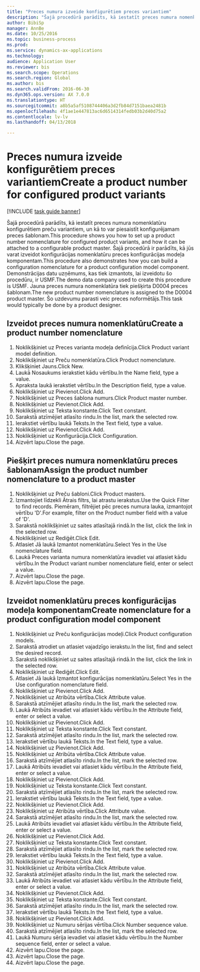 ```yaml
--- 
title: "Preces numura izveide konfigurētiem preces variantiem"
description: "Šajā procedūrā parādīts, kā iestatīt preces numura nomenklatūru konfigurētiem preču variantiem, un kā to var piesaistīt konfigurējamam preces šablonam."
author: BibiSp
manager: AnnBe
ms.date: 10/25/2016
ms.topic: business-process
ms.prod: 
ms.service: dynamics-ax-applications
ms.technology: 
audience: Application User
ms.reviewer: bis
ms.search.scope: Operations
ms.search.region: Global
ms.author: bis
ms.search.validFrom: 2016-06-30
ms.dyn365.ops.version: AX 7.0.0
ms.translationtype: HT
ms.sourcegitcommit: a8b5a5af5108744406a3d2fb84d7151baea2481b
ms.openlocfilehash: 4f1ae1e447813ac6d6514314fedb03b2d40d75a2
ms.contentlocale: lv-lv
ms.lasthandoff: 04/13/2018

---
```

# <a name="create-a-product-number-for-configured-product-variants"></a><span data-ttu-id="2f5be-103">Preces numura izveide konfigurētiem preces variantiem</span><span class="sxs-lookup"><span data-stu-id="2f5be-103">Create a product number for configured product variants</span></span>

[!INCLUDE [task guide banner](../../includes/task-guide-banner.md)]

<span data-ttu-id="2f5be-104">Šajā procedūrā parādīts, kā iestatīt preces numura nomenklatūru konfigurētiem preču variantiem, un kā to var piesaistīt konfigurējamam preces šablonam.</span><span class="sxs-lookup"><span data-stu-id="2f5be-104">This procedure shows you how to set up a product number nomenclature for configured product variants, and how it can be attached to a configurable product master.</span></span> <span data-ttu-id="2f5be-105">Šajā procedūrā ir parādīts, kā jūs varat izveidot konfigurācijas nomenklatūru preces konfigurācijas modeļa komponentam.</span><span class="sxs-lookup"><span data-stu-id="2f5be-105">This procedure also demonstrates how you can build a configuration nomenclature for a product configuration model component.</span></span> <span data-ttu-id="2f5be-106">Demonstrācijas datu uzņēmums, kas tiek izmantots, lai izveidotu šo procedūru, ir USMF.</span><span class="sxs-lookup"><span data-stu-id="2f5be-106">The demo data company used to create this procedure is USMF.</span></span> <span data-ttu-id="2f5be-107">Jauna preces numura nomenklatūra tiek piešķirta D0004 preces šablonam.</span><span class="sxs-lookup"><span data-stu-id="2f5be-107">The new product number nomenclature is assigned to the D0004 product master.</span></span> <span data-ttu-id="2f5be-108">Šo uzdevumu parasti veic preces noformētājs.</span><span class="sxs-lookup"><span data-stu-id="2f5be-108">This task would typically be done by a product designer.</span></span>


## <a name="create-a-product-number-nomenclature"></a><span data-ttu-id="2f5be-109">Izveidot preces numura nomenklatūru</span><span class="sxs-lookup"><span data-stu-id="2f5be-109">Create a product number nomenclature</span></span>
1. <span data-ttu-id="2f5be-110">Noklikšķiniet uz Preces varianta modeļa definīcija.</span><span class="sxs-lookup"><span data-stu-id="2f5be-110">Click Product variant model definition.</span></span>
2. <span data-ttu-id="2f5be-111">Noklikšķiniet uz Preču nomenklatūra.</span><span class="sxs-lookup"><span data-stu-id="2f5be-111">Click Product nomenclature.</span></span>
3. <span data-ttu-id="2f5be-112">Klikšķiniet Jauns.</span><span class="sxs-lookup"><span data-stu-id="2f5be-112">Click New.</span></span>
4. <span data-ttu-id="2f5be-113">Laukā Nosaukums ierakstiet kādu vērtību.</span><span class="sxs-lookup"><span data-stu-id="2f5be-113">In the Name field, type a value.</span></span>
5. <span data-ttu-id="2f5be-114">Apraksta laukā ierakstiet vērtību.</span><span class="sxs-lookup"><span data-stu-id="2f5be-114">In the Description field, type a value.</span></span>
6. <span data-ttu-id="2f5be-115">Noklikšķiniet uz Pievienot.</span><span class="sxs-lookup"><span data-stu-id="2f5be-115">Click Add.</span></span>
7. <span data-ttu-id="2f5be-116">Noklikšķiniet uz Preces šablona numurs.</span><span class="sxs-lookup"><span data-stu-id="2f5be-116">Click Product master number.</span></span>
8. <span data-ttu-id="2f5be-117">Noklikšķiniet uz Pievienot.</span><span class="sxs-lookup"><span data-stu-id="2f5be-117">Click Add.</span></span>
9. <span data-ttu-id="2f5be-118">Noklikšķiniet uz Teksta konstante.</span><span class="sxs-lookup"><span data-stu-id="2f5be-118">Click Text constant.</span></span>
10. <span data-ttu-id="2f5be-119">Sarakstā atzīmējiet atlasīto rindu.</span><span class="sxs-lookup"><span data-stu-id="2f5be-119">In the list, mark the selected row.</span></span>
11. <span data-ttu-id="2f5be-120">Ierakstiet vērtību laukā Teksts.</span><span class="sxs-lookup"><span data-stu-id="2f5be-120">In the Text field, type a value.</span></span>
12. <span data-ttu-id="2f5be-121">Noklikšķiniet uz Pievienot.</span><span class="sxs-lookup"><span data-stu-id="2f5be-121">Click Add.</span></span>
13. <span data-ttu-id="2f5be-122">Noklikšķiniet uz Konfigurācija.</span><span class="sxs-lookup"><span data-stu-id="2f5be-122">Click Configuration.</span></span>
14. <span data-ttu-id="2f5be-123">Aizvērt lapu.</span><span class="sxs-lookup"><span data-stu-id="2f5be-123">Close the page.</span></span>

## <a name="assign-the-product-number-nomenclature-to-a-product-master"></a><span data-ttu-id="2f5be-124">Piešķirt preces numura nomenklatūru preces šablonam</span><span class="sxs-lookup"><span data-stu-id="2f5be-124">Assign the product number nomenclature to a product master</span></span>
1. <span data-ttu-id="2f5be-125">Noklikšķiniet uz Preču šabloni.</span><span class="sxs-lookup"><span data-stu-id="2f5be-125">Click Product masters.</span></span>
2. <span data-ttu-id="2f5be-126">Izmantojiet līdzekli Ātrais filtrs, lai atrastu ierakstus.</span><span class="sxs-lookup"><span data-stu-id="2f5be-126">Use the Quick Filter to find records.</span></span> <span data-ttu-id="2f5be-127">Piemēram, filtrējiet pēc preces numura lauka, izmantojot vērtību 'D'.</span><span class="sxs-lookup"><span data-stu-id="2f5be-127">For example, filter on the Product number field with a value of 'D'.</span></span>
3. <span data-ttu-id="2f5be-128">Sarakstā noklikšķiniet uz saites atlasītajā rindā.</span><span class="sxs-lookup"><span data-stu-id="2f5be-128">In the list, click the link in the selected row.</span></span>
4. <span data-ttu-id="2f5be-129">Noklikšķiniet uz Rediģēt.</span><span class="sxs-lookup"><span data-stu-id="2f5be-129">Click Edit.</span></span>
5. <span data-ttu-id="2f5be-130">Atlasiet Jā laukā Izmantot nomenklatūru.</span><span class="sxs-lookup"><span data-stu-id="2f5be-130">Select Yes in the Use nomenclature field.</span></span>
6. <span data-ttu-id="2f5be-131">Laukā Preces varianta numura nomenklatūra ievadiet vai atlasiet kādu vērtību.</span><span class="sxs-lookup"><span data-stu-id="2f5be-131">In the Product variant number nomenclature field, enter or select a value.</span></span>
7. <span data-ttu-id="2f5be-132">Aizvērt lapu.</span><span class="sxs-lookup"><span data-stu-id="2f5be-132">Close the page.</span></span>
8. <span data-ttu-id="2f5be-133">Aizvērt lapu.</span><span class="sxs-lookup"><span data-stu-id="2f5be-133">Close the page.</span></span>

## <a name="create-nomenclature-for-a-product-configuration-model-component"></a><span data-ttu-id="2f5be-134">Izveidot nomenklatūru preces konfigurācijas modeļa komponentam</span><span class="sxs-lookup"><span data-stu-id="2f5be-134">Create nomenclature for a product configuration model component</span></span>
1. <span data-ttu-id="2f5be-135">Noklikšķiniet uz Preču konfigurācijas modeļi.</span><span class="sxs-lookup"><span data-stu-id="2f5be-135">Click Product configuration models.</span></span>
2. <span data-ttu-id="2f5be-136">Sarakstā atrodiet un atlasiet vajadzīgo ierakstu.</span><span class="sxs-lookup"><span data-stu-id="2f5be-136">In the list, find and select the desired record.</span></span>
3. <span data-ttu-id="2f5be-137">Sarakstā noklikšķiniet uz saites atlasītajā rindā.</span><span class="sxs-lookup"><span data-stu-id="2f5be-137">In the list, click the link in the selected row.</span></span>
4. <span data-ttu-id="2f5be-138">Noklikšķiniet uz Rediģēt.</span><span class="sxs-lookup"><span data-stu-id="2f5be-138">Click Edit.</span></span>
5. <span data-ttu-id="2f5be-139">Atlasiet Jā laukā Izmantot konfigurācijas nomenklatūru.</span><span class="sxs-lookup"><span data-stu-id="2f5be-139">Select Yes in the Use configuration nomenclature field.</span></span>
6. <span data-ttu-id="2f5be-140">Noklikšķiniet uz Pievienot.</span><span class="sxs-lookup"><span data-stu-id="2f5be-140">Click Add.</span></span>
7. <span data-ttu-id="2f5be-141">Noklikšķiniet uz Atribūta vērtība.</span><span class="sxs-lookup"><span data-stu-id="2f5be-141">Click Attribute value.</span></span>
8. <span data-ttu-id="2f5be-142">Sarakstā atzīmējiet atlasīto rindu.</span><span class="sxs-lookup"><span data-stu-id="2f5be-142">In the list, mark the selected row.</span></span>
9. <span data-ttu-id="2f5be-143">Laukā Atribūts ievadiet vai atlasiet kādu vērtību.</span><span class="sxs-lookup"><span data-stu-id="2f5be-143">In the Attribute field, enter or select a value.</span></span>
10. <span data-ttu-id="2f5be-144">Noklikšķiniet uz Pievienot.</span><span class="sxs-lookup"><span data-stu-id="2f5be-144">Click Add.</span></span>
11. <span data-ttu-id="2f5be-145">Noklikšķiniet uz Teksta konstante.</span><span class="sxs-lookup"><span data-stu-id="2f5be-145">Click Text constant.</span></span>
12. <span data-ttu-id="2f5be-146">Sarakstā atzīmējiet atlasīto rindu.</span><span class="sxs-lookup"><span data-stu-id="2f5be-146">In the list, mark the selected row.</span></span>
13. <span data-ttu-id="2f5be-147">Ierakstiet vērtību laukā Teksts.</span><span class="sxs-lookup"><span data-stu-id="2f5be-147">In the Text field, type a value.</span></span>
14. <span data-ttu-id="2f5be-148">Noklikšķiniet uz Pievienot.</span><span class="sxs-lookup"><span data-stu-id="2f5be-148">Click Add.</span></span>
15. <span data-ttu-id="2f5be-149">Noklikšķiniet uz Atribūta vērtība.</span><span class="sxs-lookup"><span data-stu-id="2f5be-149">Click Attribute value.</span></span>
16. <span data-ttu-id="2f5be-150">Sarakstā atzīmējiet atlasīto rindu.</span><span class="sxs-lookup"><span data-stu-id="2f5be-150">In the list, mark the selected row.</span></span>
17. <span data-ttu-id="2f5be-151">Laukā Atribūts ievadiet vai atlasiet kādu vērtību.</span><span class="sxs-lookup"><span data-stu-id="2f5be-151">In the Attribute field, enter or select a value.</span></span>
18. <span data-ttu-id="2f5be-152">Noklikšķiniet uz Pievienot.</span><span class="sxs-lookup"><span data-stu-id="2f5be-152">Click Add.</span></span>
19. <span data-ttu-id="2f5be-153">Noklikšķiniet uz Teksta konstante.</span><span class="sxs-lookup"><span data-stu-id="2f5be-153">Click Text constant.</span></span>
20. <span data-ttu-id="2f5be-154">Sarakstā atzīmējiet atlasīto rindu.</span><span class="sxs-lookup"><span data-stu-id="2f5be-154">In the list, mark the selected row.</span></span>
21. <span data-ttu-id="2f5be-155">Ierakstiet vērtību laukā Teksts.</span><span class="sxs-lookup"><span data-stu-id="2f5be-155">In the Text field, type a value.</span></span>
22. <span data-ttu-id="2f5be-156">Noklikšķiniet uz Pievienot.</span><span class="sxs-lookup"><span data-stu-id="2f5be-156">Click Add.</span></span>
23. <span data-ttu-id="2f5be-157">Noklikšķiniet uz Atribūta vērtība.</span><span class="sxs-lookup"><span data-stu-id="2f5be-157">Click Attribute value.</span></span>
24. <span data-ttu-id="2f5be-158">Sarakstā atzīmējiet atlasīto rindu.</span><span class="sxs-lookup"><span data-stu-id="2f5be-158">In the list, mark the selected row.</span></span>
25. <span data-ttu-id="2f5be-159">Laukā Atribūts ievadiet vai atlasiet kādu vērtību.</span><span class="sxs-lookup"><span data-stu-id="2f5be-159">In the Attribute field, enter or select a value.</span></span>
26. <span data-ttu-id="2f5be-160">Noklikšķiniet uz Pievienot.</span><span class="sxs-lookup"><span data-stu-id="2f5be-160">Click Add.</span></span>
27. <span data-ttu-id="2f5be-161">Noklikšķiniet uz Teksta konstante.</span><span class="sxs-lookup"><span data-stu-id="2f5be-161">Click Text constant.</span></span>
28. <span data-ttu-id="2f5be-162">Sarakstā atzīmējiet atlasīto rindu.</span><span class="sxs-lookup"><span data-stu-id="2f5be-162">In the list, mark the selected row.</span></span>
29. <span data-ttu-id="2f5be-163">Ierakstiet vērtību laukā Teksts.</span><span class="sxs-lookup"><span data-stu-id="2f5be-163">In the Text field, type a value.</span></span>
30. <span data-ttu-id="2f5be-164">Noklikšķiniet uz Pievienot.</span><span class="sxs-lookup"><span data-stu-id="2f5be-164">Click Add.</span></span>
31. <span data-ttu-id="2f5be-165">Noklikšķiniet uz Atribūta vērtība.</span><span class="sxs-lookup"><span data-stu-id="2f5be-165">Click Attribute value.</span></span>
32. <span data-ttu-id="2f5be-166">Sarakstā atzīmējiet atlasīto rindu.</span><span class="sxs-lookup"><span data-stu-id="2f5be-166">In the list, mark the selected row.</span></span>
33. <span data-ttu-id="2f5be-167">Laukā Atribūts ievadiet vai atlasiet kādu vērtību.</span><span class="sxs-lookup"><span data-stu-id="2f5be-167">In the Attribute field, enter or select a value.</span></span>
34. <span data-ttu-id="2f5be-168">Noklikšķiniet uz Pievienot.</span><span class="sxs-lookup"><span data-stu-id="2f5be-168">Click Add.</span></span>
35. <span data-ttu-id="2f5be-169">Noklikšķiniet uz Teksta konstante.</span><span class="sxs-lookup"><span data-stu-id="2f5be-169">Click Text constant.</span></span>
36. <span data-ttu-id="2f5be-170">Sarakstā atzīmējiet atlasīto rindu.</span><span class="sxs-lookup"><span data-stu-id="2f5be-170">In the list, mark the selected row.</span></span>
37. <span data-ttu-id="2f5be-171">Ierakstiet vērtību laukā Teksts.</span><span class="sxs-lookup"><span data-stu-id="2f5be-171">In the Text field, type a value.</span></span>
38. <span data-ttu-id="2f5be-172">Noklikšķiniet uz Pievienot.</span><span class="sxs-lookup"><span data-stu-id="2f5be-172">Click Add.</span></span>
39. <span data-ttu-id="2f5be-173">Noklikšķiniet uz Numuru sērijas vērtība.</span><span class="sxs-lookup"><span data-stu-id="2f5be-173">Click Number sequence value.</span></span>
40. <span data-ttu-id="2f5be-174">Sarakstā atzīmējiet atlasīto rindu.</span><span class="sxs-lookup"><span data-stu-id="2f5be-174">In the list, mark the selected row.</span></span>
41. <span data-ttu-id="2f5be-175">Laukā Numuru sērija ievadiet vai atlasiet kādu vērtību.</span><span class="sxs-lookup"><span data-stu-id="2f5be-175">In the Number sequence field, enter or select a value.</span></span>
42. <span data-ttu-id="2f5be-176">Aizvērt lapu.</span><span class="sxs-lookup"><span data-stu-id="2f5be-176">Close the page.</span></span>
43. <span data-ttu-id="2f5be-177">Aizvērt lapu.</span><span class="sxs-lookup"><span data-stu-id="2f5be-177">Close the page.</span></span>
44. <span data-ttu-id="2f5be-178">Aizvērt lapu.</span><span class="sxs-lookup"><span data-stu-id="2f5be-178">Close the page.</span></span>


